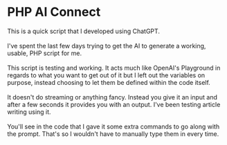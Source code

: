 # PHP AI Connect
This is a quick script that I developed using ChatGPT.<br /><br />
I've spent the last few days trying to get the AI to generate a working, usable, PHP script for me.<br /><br />
This script is testing and working. It acts much like OpenAI's Playground in regards to what you want to get out of it but I left out the variables on purpose, instead choosing to let them be defined within the code itself.<br /><br />
It doesn't do streaming or anything fancy. Instead you give it an input and after a few seconds it provides you with an output. I've been testing article writing using it.<br /><br />
You'll see in the code that I gave it some extra commands to go along with the prompt. That's so I wouldn't have to manually type them in every time.
